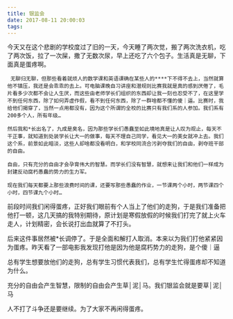 ```yaml
---
title: 银监会
date: 2017-08-11 20:00:03
tags:
---
```

 今天又在这个悲剧的学校度过了旧的一天，今天睡了两次觉，搬了两次洗衣机，吃了两次饭，拉了一次屎，撒了无数次尿，早上还吃了六个包子。生活真是无聊，下面真是蛋疼啊。

     无聊归无聊，但那些看着就烦人的数学课和英语课确在某些人的****下不得不去上，当然就算他不镇压，我还是会乖乖的去上。可电脑课晚自习讲座和潜规则比赛我就是真的感到厌倦了，毛片看多少次都不会让人生厌，而这些由老师学长们组织的东西却让我一刻也忍受不了，在这里学不到任何东西，除了如何弄虚作假，看不到任何东西，除了一群啥都不懂的傻｜逼。比赛时，我给他们揭穿了，当然一点用都没有，因为这个所谓的全校的比赛只有我们系的人参加。我们系有200多个人，所有年级…

    然后我和*长出名了，九成是臭名，因为那些学长们愚蠢至如此境地真是让人叹为观止，每天不干正事，就知道到处装学长让大一的做事，每天不理自己同学，看见大一的美女就冲上去。我们这个系，前景如此暗淡，这些人却啥都没看明白，和学校同流合污剥夺我们的自由，剥夺班干部的自由。

    自由，只有充分的自由才会孕育伟大的智慧。而学长们没有智慧，就想来让我们和他们一样成为封建反动腐朽愚蠢的势力的生力军。

    现在我们每天都要上那些浪费时间的课，还要写那些愚蠢的作业，一节课两个小时，两节课四个小时，四节课九个小时…

   前段时间我们闲得蛋疼，正好我们眼前有个人当上了他们的走狗，于是我们准备把他打一顿，这几天搞的我特别期待，原计划是寒假放假的时候我们打完了就上火车走人，计划精密，会长说打出血就算了不打头。

   后来这件事居然被*长调停了。于是全面和解打人取消。本来以为我们打他紧紧因为蛋疼。昨天看了一部电影我发现打他是因为他是腐朽势力的走狗，是个傻｜逼

   总有学生想要放他们的走狗，总有学生习惯代表我们，总有学生忙得蛋疼却不知道为什么。

   充分的自由会产生智慧，限制的自由会产生草│泥│马。我们银监会就是要草│泥│马

   人不打了斗争还是要继续。为了大家不再闲得蛋疼。